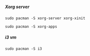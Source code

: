 ##### Xorg server
`sudo pacman -S xorg-server xorg-xinit`

`sudo pacman -S xorg-apps` 

##### i3 vm
`sudo pacman -S i3`

